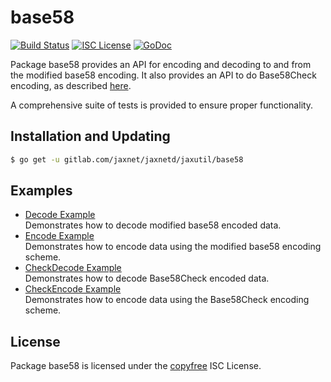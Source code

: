 base58
==========

[![Build Status](http://img.shields.io/travis/btcsuite/btcutil.svg)](https://travis-ci.org/btcsuite/btcutil)
[![ISC License](http://img.shields.io/badge/license-ISC-blue.svg)](http://copyfree.org)
[![GoDoc](https://img.shields.io/badge/godoc-reference-blue.svg)](http://godoc.org/gitlab.com/jaxnet/jaxnetd/btcutil/base58)

Package base58 provides an API for encoding and decoding to and from the
modified base58 encoding.  It also provides an API to do Base58Check encoding,
as described [here](https://en.bitcoin.it/wiki/Base58Check_encoding).

A comprehensive suite of tests is provided to ensure proper functionality.

## Installation and Updating

```bash
$ go get -u gitlab.com/jaxnet/jaxnetd/jaxutil/base58
```

## Examples

* [Decode Example](http://godoc.org/gitlab.com/jaxnet/jaxnetd/btcutil/base58#example-Decode)  
  Demonstrates how to decode modified base58 encoded data.
* [Encode Example](http://godoc.org/gitlab.com/jaxnet/jaxnetd/btcutil/base58#example-Encode)  
  Demonstrates how to encode data using the modified base58 encoding scheme.
* [CheckDecode Example](http://godoc.org/gitlab.com/jaxnet/jaxnetd/btcutil/base58#example-CheckDecode)  
  Demonstrates how to decode Base58Check encoded data.
* [CheckEncode Example](http://godoc.org/gitlab.com/jaxnet/jaxnetd/btcutil/base58#example-CheckEncode)  
  Demonstrates how to encode data using the Base58Check encoding scheme.

## License

Package base58 is licensed under the [copyfree](http://copyfree.org) ISC
License.
